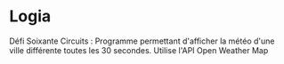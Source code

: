 # Logia
Défi Soixante Circuits : Programme permettant d'afficher la météo d'une ville différente toutes les 30 secondes. Utilise l'API Open Weather Map
